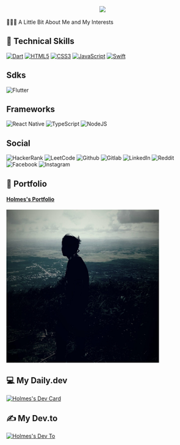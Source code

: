 <p align="center">
  <img src="https://capsule-render.vercel.app/api?text=Holmes!🤗&animation=fadeIn&type=waving&color=gradient&height=100"/>
</p>
<p>👨🏻‍💻  A Little Bit About Me and My Interests</p>



## 💼 Technical Skills
<a href="https://dart.dev/" target="_blank">![Dart](https://img.shields.io/badge/dart-%230175C2.svg?style=for-the-badge&logo=dart&logoColor=white)</a>
<a href="https://vi.wikipedia.org/wiki/HTML" target="_blank">![HTML5](https://img.shields.io/badge/html5-%23E34F26.svg?style=for-the-badge&logo=html5&logoColor=white)</a>
<a href="https://vi.wikipedia.org/wiki/CSS" target="_blank">![CSS3](https://img.shields.io/badge/css3-%231572B6.svg?style=for-the-badge&logo=css3&logoColor=white)</a>
<a href="https://vi.wikipedia.org/wiki/JavaScript" target="_blank">![JavaScript](https://img.shields.io/badge/javascript-%23323330.svg?style=for-the-badge&logo=javascript&logoColor=%23F7DF1E)</a>
<a href="https://www.apple.com/vn/swift/" target="_blank">![Swift](https://img.shields.io/badge/swift-F54A2A?style=for-the-badge&logo=swift&logoColor=white)</a>
## Sdks
![Flutter](https://img.shields.io/badge/Flutter-%2302569B.svg?style=for-the-badge&logo=Flutter&logoColor=white)
## Frameworks
![React Native](https://img.shields.io/badge/react_native-%2320232a.svg?style=for-the-badge&logo=react&logoColor=%2361DAFB)
![TypeScript](https://img.shields.io/badge/typescript-%23007ACC.svg?style=for-the-badge&logo=typescript&logoColor=white)
![NodeJS](https://img.shields.io/badge/node.js-6DA55F?style=for-the-badge&logo=node.js&logoColor=white)
## Social
![HackerRank](https://img.shields.io/badge/-Hackerrank-2EC866?style=for-the-badge&logo=HackerRank&logoColor=white)
![LeetCode](https://img.shields.io/badge/-LeetCode-FFA116?style=for-the-badge&logo=LeetCode&logoColor=black)
![Github](https://img.shields.io/badge/GitHub-100000?style=for-the-badge&logo=github&logoColor=white)
![Gitlab](https://img.shields.io/badge/GitLab-330F63?style=for-the-badge&logo=gitlab&logoColor=white)
![LinkedIn](https://img.shields.io/badge/LinkedIn-0077B5?style=for-the-badge&logo=linkedin&logoColor=white)
![Reddit](https://img.shields.io/badge/Reddit-FF4500?style=for-the-badge&logo=reddit&logoColor=white)
![Facebook](https://img.shields.io/badge/Facebook-1877F2?style=for-the-badge&logo=facebook&logoColor=white)
![Instagram](https://img.shields.io/badge/Instagram-E4405F?style=for-the-badge&logo=instagram&logoColor=white)

## 🙈 Portfolio

<p align="center">
  <a href="https://portfolio-nguyenduonganhhuy.vercel.app/" target="_blank"><h4> Holmes's Portfolio </h4></a>
  <a href="https://portfolio-nguyenduonganhhuy.vercel.app/" target="_blank"><img src="https://github.com/ngduonganhhuy/ngduonganhhuy/blob/main/avatar.jpg" width="400" alt="Holmes's Portfolio"/></a>
</p>

## 💻 My Daily.dev
<p>
  <a href="https://app.daily.dev/bin01012000" target="_blank"><img src="https://api.daily.dev/devcards/96f1f10b4a604a5081a0fe2d529f4cb6.png?r=wsu" width="300" alt="Holmes's Dev Card"/></a>
</p>

## ✍ My Dev.to
<p>
  <a href="https://dev.to/ngduonganhhuy" target="_blank"><img src="https://wiki.matbao.net/wp-content/uploads/2019/09/blog-la-gi.jpg" height="400" alt="Holmes's Dev To"/></a>
</p>
